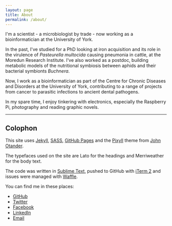 ```yaml
---
layout: page
title: About
permalink: /about/
---
```


I'm a scientist - a microbiologist by trade - now working as a bioinformatician
at the University of York.

In the past, I've studied for a PhD looking at iron acquisition and its role in
the virulence of *Pasteurella multocida* causing pneumonia in cattle, at the 
Moredun Research Institute. I've also worked as a postdoc, building metabolic 
models of the nutritional symbiosis between aphids and their bacterial 
symbionts *Buchnera*.

Now, I work as a bioinformatician as part of the Centre for Chronic Diseases 
and Disorders at the University of York, contributing to a range of projects 
from cancer to parasitic infections to ancient dental pathogens.

In my spare time, I enjoy tinkering with electronics, especially the Raspberry 
Pi, photography and reading graphic novels.

----------

## Colophon

This site uses [Jekyll](http://jekyllrb.com), [SASS](http://sass-lang.com),
[GitHub Pages](https://pages.github.com)
and the [Pixyll](http://pixyll.com) theme from 
[John Otander](http://johnotander.com).

The typefaces used on the site are Lato for the headings and Merriweather for the
body text.

The code was written in [Sublime Text](http://www.sublimetext.com), pushed to
GitHub with [iTerm 2](http://iterm2.com) and issues were managed with
[Waffle](https://waffle.io).

You can find me in these places:

* [GitHub](https://github.com/sandyjmacdonald)
* [Twitter](https://twitter.com/sandyjmacdonald)
* [Facebook](https://facebook.com/sandyjmacdonald)
* [LinkedIn](http://www.linkedin.com/in/sandyjmacdonald)
* [Email](mailto:sandyjmacdonald@gmail.com)